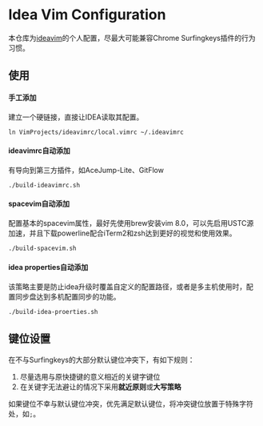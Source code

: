 # Idea Vim Configuration

本仓库为[ideavim](https://github.com/JetBrains/ideavim)的个人配置，尽最大可能兼容Chrome Surfingkeys插件的行为习惯。

## 使用

#### 手工添加

建立一个硬链接，直接让IDEA读取其配置。

```shell
ln VimProjects/ideavimrc/local.vimrc ~/.ideavimrc
```

#### ideavimrc自动添加

有导向到第三方插件，如AceJump-Lite、GitFlow

```shell
./build-ideavimrc.sh
```
#### spacevim自动添加

配置基本的spacevim属性，最好先使用brew安装vim 8.0，可以先启用USTC源加速，并且下载powerline配合iTerm2和zsh达到更好的视觉和使用效果。

```sh
./build-spacevim.sh
```

#### idea properties自动添加

该策略主要是防止idea升级时覆盖自定义的配置路径，或者是多主机使用时，配置同步盘达到多机配置同步的功能。

```sh
./build-idea-proerties.sh
```

## 键位设置

在不与Surfingkeys的大部分默认键位冲突下，有如下规则：

1. 尽量选用与原快捷键的意义相近的关键字键位
2. 在关键字无法避让的情况下采用**就近原则**或**大写策略**

如果键位不幸与默认键位冲突，优先满足默认键位，将冲突键位放置于特殊字符处，如`;`。

